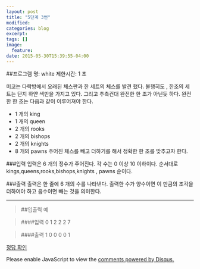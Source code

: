 ```yaml
---
layout: post
title: "5단계 3번"
modified:
categories: blog
excerpt:
tags: []
image:
  feature:
date: 2015-05-30T15:39:55-04:00
---
```


##프로그램 명: white 
제한시간: 1 초

미코는 다락방에서 오래된 체스판과 한 세트의 체스를 발견 했다. 불행히도 , 한조의 세트는 단지 하얀 색만을 가지고 있다. 그리고 추측컨대 완전한 한 조가 아닌듯 하다. 완전한 한 조는 다음과 같이 이루어져야 한다. 
- 1 개의 king 
- 1 개의 queen 
- 2 개의 rooks 
- 2 개의 bishops 
- 2 개의 knights 
- 8 개의 pawns 
주어진 체스를 빼고 더하기를 해서 정확한 한 조를 맞추고자 한다. 

###입력
입력은 6 개의 정수가 주어진다. 각 수는 0 이상 10 이하이다. 순서대로 kings,queens,rooks,bishops,knights , pawns 순이다. 

###출력
출력은 한 줄에 6 개의 수를 나타낸다. 출력한 수가 양수이면 이 만큼의 조각을 더하여야 하고 음수이면 빼는 것을 의미한다. 

-------
> ##입출력 예

> ####입력
0 1 2 2 2 7

> ####출력
1 0 0 0 0 1

[정답 확인]

[정답 확인]:  http://183.106.113.109/judgeonline/showmessage.php?pname=white

<div id="disqus_thread"></div>
<script type="text/javascript">
    /* * * CONFIGURATION VARIABLES * * */
    var disqus_shortname = 'junyoung0225';
    
    /* * * DON'T EDIT BELOW THIS LINE * * */
    (function() {
        var dsq = document.createElement('script'); dsq.type = 'text/javascript'; dsq.async = true;
        dsq.src = '//' + disqus_shortname + '.disqus.com/embed.js';
        (document.getElementsByTagName('head')[0] || document.getElementsByTagName('body')[0]).appendChild(dsq);
    })();
</script>
<noscript>Please enable JavaScript to view the <a href="https://disqus.com/?ref_noscript" rel="nofollow">comments powered by Disqus.</a></noscript>

